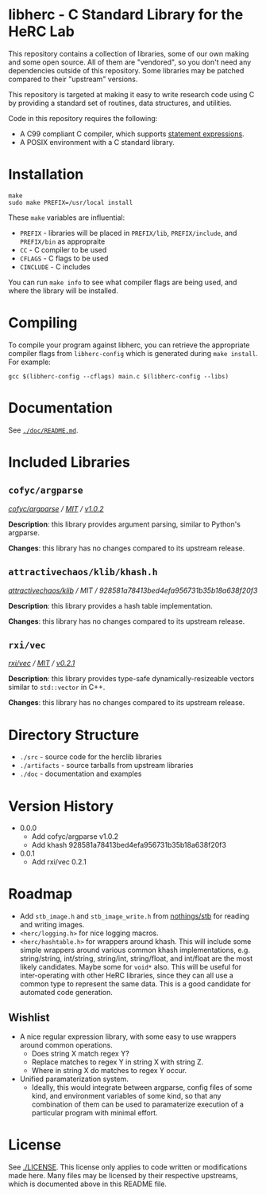# libherc - C Standard Library for the HeRC Lab

This repository contains a collection of libraries, some of our own making and
some open source. All of them are "vendored", so you don't need any
dependencies outside of this repository. Some libraries may be patched compared
to their "upstream" versions.

This repository is targeted at making it easy to write research code using C by
providing a standard set of routines, data structures, and utilities.

Code in this repository requires the following:

* A C99 compliant C compiler, which supports [statement
  expressions](https://gcc.gnu.org/onlinedocs/gcc/Statement-Exprs.html).
* A POSIX environment with a C standard library.

# Installation

```
make
sudo make PREFIX=/usr/local install
```

These `make` variables are influential:
* `PREFIX` - libraries will be placed in `PREFIX/lib`, `PREFIX/include`, and
  `PREFIX/bin` as appropraite
* `CC` - C compiler to be used
* `CFLAGS` - C flags to be used
* `CINCLUDE` - C includes

You can run `make info` to see what compiler flags are being used, and where
the library will be installed.

# Compiling

To compile your program against libherc, you can retrieve the appropriate
compiler flags from `libherc-config` which is generated during `make install`.
For example:

```
gcc $(libherc-config --cflags) main.c $(libherc-config --libs)
```

# Documentation

See [`./doc/README.md`](./doc/README.md).

# Included Libraries

## `cofyc/argparse`

*[cofyc/argparse](https://github.com/cofyc/argparse) / [MIT](https://github.com/cofyc/argparse/blob/master/LICENSE) / [v1.0.2](https://github.com/cofyc/argparse/releases/tag/v1.0.2)*

**Description**: this library provides argument parsing, similar to Python's
argparse.

**Changes**: this library has no changes compared to its upstream release.

## `attractivechaos/klib/khash.h`

*[attractivechaos/klib](https://github.com/attractivechaos/klib/) / MIT / 928581a78413bed4efa956731b35b18a638f20f3*

**Description**: this library provides a hash table implementation.

**Changes**: this library has no changes compared to its upstream release.

## `rxi/vec`

*[rxi/vec](https://github.com/rxi/vec) / [MIT](https://github.com/rxi/vec/blob/v0.2.1/LICENSE) / [v0.2.1](https://github.com/rxi/vec/releases/tag/v0.2.1)*

**Description**: this library provides type-safe dynamically-resizeable vectors
similar to `std::vector` in C++.

**Changes**: this library has no changes compared to its upstream release.


# Directory Structure

* `./src` - source code for the herclib libraries
* `./artifacts` - source tarballs from upstream libraries
* `./doc` - documentation and examples

# Version History

* 0.0.0
  * Add cofyc/argparse v1.0.2
  * Add khash 928581a78413bed4efa956731b35b18a638f20f3
* 0.0.1
  * Add rxi/vec 0.2.1

# Roadmap

* Add `stb_image.h` and `stb_image_write.h` from
  [nothings/stb](https://github.com/nothings/stb) for reading and writing
  images.
* `<herc/logging.h>` for nice logging macros.
* `<herc/hashtable.h>` for wrappers around khash. This will include some simple
  wrappers around various common khash implementations, e.g. string/string,
  int/string, string/int, string/float, and int/float are the most likely
  candidates. Maybe some for `void*` also. This will be useful for
  inter-operating with other HeRC libraries, since they can all use a common
  type to represent the same data. This is a good candidate for automated code
  generation.

## Wishlist

* A nice regular expression library, with some easy to use wrappers around
  common operations.
  * Does string X match regex Y?
  * Replace matches to regex Y in string X with string Z.
  * Where in string X do matches to regex Y occur.
* Unified paramaterization system.
  * Ideally, this would integrate between argparse, config files of some kind,
    and environment variables of some kind, so that any combination of
    them can be used to paramaterize execution of a particular program
    with minimal effort.

# License

See [./LICENSE](./LICENSE). This license only applies to code written or
modifications made here. Many files may be licensed by their respective
upstreams, which is documented above in this README file.
